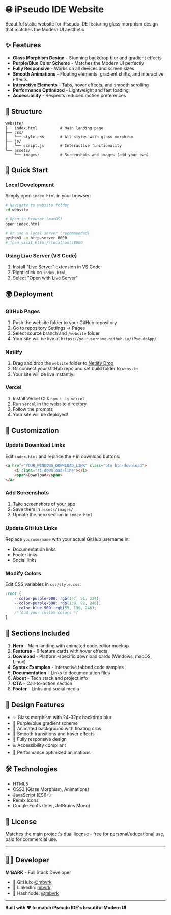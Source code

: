 # 🌐 iPseudo IDE Website

Beautiful static website for iPseudo IDE featuring glass morphism design that matches the Modern UI aesthetic.

## ✨ Features

- **Glass Morphism Design** - Stunning backdrop blur and gradient effects
- **Purple/Blue Color Scheme** - Matches the Modern UI perfectly
- **Fully Responsive** - Works on all devices and screen sizes
- **Smooth Animations** - Floating elements, gradient shifts, and interactive effects
- **Interactive Elements** - Tabs, hover effects, and smooth scrolling
- **Performance Optimized** - Lightweight and fast loading
- **Accessibility** - Respects reduced motion preferences

## 📁 Structure

```
website/
├── index.html          # Main landing page
├── css/
│   └── style.css       # All styles with glass morphism
├── js/
│   └── script.js       # Interactive functionality
└── assets/
    └── images/         # Screenshots and images (add your own)
```

## 🚀 Quick Start

### Local Development

Simply open `index.html` in your browser:

```bash
# Navigate to website folder
cd website

# Open in browser (macOS)
open index.html

# Or use a local server (recommended)
python3 -m http.server 8000
# Then visit http://localhost:8000
```

### Using Live Server (VS Code)

1. Install "Live Server" extension in VS Code
2. Right-click on `index.html`
3. Select "Open with Live Server"

## 🌍 Deployment

### GitHub Pages

1. Push the website folder to your GitHub repository
2. Go to repository Settings → Pages
3. Select source branch and `/website` folder
4. Your site will be live at `https://yourusername.github.io/iPseudoApp/`

### Netlify

1. Drag and drop the `website` folder to [Netlify Drop](https://app.netlify.com/drop)
2. Or connect your GitHub repo and set build folder to `website`
3. Your site will be live instantly!

### Vercel

1. Install Vercel CLI: `npm i -g vercel`
2. Run `vercel` in the website directory
3. Follow the prompts
4. Your site will be deployed!

## 🎨 Customization

### Update Download Links

Edit `index.html` and replace the `#` in download buttons:

```html
<a href="YOUR_WINDOWS_DOWNLOAD_LINK" class="btn btn-download">
    <i class="ri-download-line"></i>
    <span>Download</span>
</a>
```

### Add Screenshots

1. Take screenshots of your app
2. Save them in `assets/images/`
3. Update the hero section in `index.html`

### Update GitHub Links

Replace `yourusername` with your actual GitHub username in:
- Documentation links
- Footer links
- Social links

### Modify Colors

Edit CSS variables in `css/style.css`:

```css
:root {
    --color-purple-500: rgb(147, 51, 234);
    --color-purple-600: rgb(139, 92, 246);
    --color-blue-500: rgb(59, 130, 246);
    /* Add your custom colors */
}
```

## 📱 Sections Included

1. **Hero** - Main landing with animated code editor mockup
2. **Features** - 6 feature cards with hover effects
3. **Download** - Platform-specific download cards (Windows, macOS, Linux)
4. **Syntax Examples** - Interactive tabbed code samples
5. **Documentation** - Links to documentation files
6. **About** - Tech stack and project info
7. **CTA** - Call-to-action section
8. **Footer** - Links and social media

## 🎯 Design Features

- ✨ Glass morphism with 24-32px backdrop blur
- 🌈 Purple/blue gradient scheme
- 🎨 Animated background with floating orbs
- 💫 Smooth transitions and hover effects
- 📱 Fully responsive design
- ♿ Accessibility compliant
- 🚀 Performance optimized animations

## 🛠️ Technologies

- HTML5
- CSS3 (Glass Morphism, Animations)
- JavaScript (ES6+)
- Remix Icons
- Google Fonts (Inter, JetBrains Mono)

## 📝 License

Matches the main project's dual license - free for personal/educational use, paid for commercial use.

---

## 👨‍💻 Developer

**M'BARK** - Full Stack Developer

- 🐙 GitHub: [@mbvrk](https://github.com/mbvrk)
- 💼 LinkedIn: [mbvrk](https://linkedin.com/in/mbvrk)
- 📝 Hashnode: [@mbvrk](https://hashnode.com/@mbvrk)

---

**Built with ❤️ to match iPseudo IDE's beautiful Modern UI**

